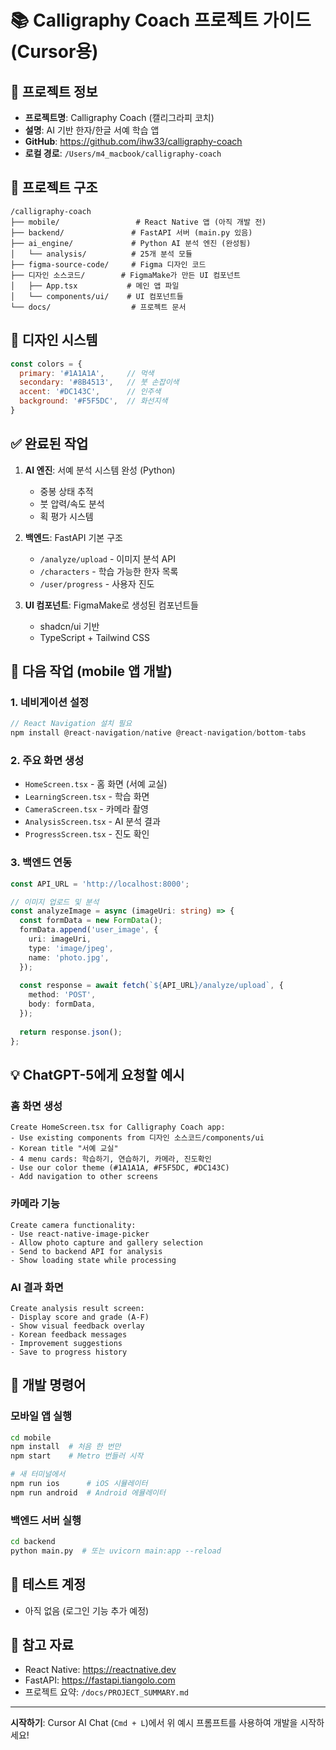 # 📚 Calligraphy Coach 프로젝트 가이드 (Cursor용)

## 🎯 프로젝트 정보
- **프로젝트명**: Calligraphy Coach (캘리그라피 코치)
- **설명**: AI 기반 한자/한글 서예 학습 앱
- **GitHub**: https://github.com/ihw33/calligraphy-coach
- **로컬 경로**: `/Users/m4_macbook/calligraphy-coach`

## 📁 프로젝트 구조
```
/calligraphy-coach
├── mobile/                 # React Native 앱 (아직 개발 전)
├── backend/               # FastAPI 서버 (main.py 있음)
├── ai_engine/             # Python AI 분석 엔진 (완성됨)
│   └── analysis/          # 25개 분석 모듈
├── figma-source-code/     # Figma 디자인 코드
├── 디자인 소스코드/        # FigmaMake가 만든 UI 컴포넌트
│   ├── App.tsx           # 메인 앱 파일
│   └── components/ui/    # UI 컴포넌트들
└── docs/                  # 프로젝트 문서

```

## 🎨 디자인 시스템
```javascript
const colors = {
  primary: '#1A1A1A',     // 먹색
  secondary: '#8B4513',   // 붓 손잡이색
  accent: '#DC143C',      // 인주색
  background: '#F5F5DC',  // 화선지색
}
```

## ✅ 완료된 작업
1. **AI 엔진**: 서예 분석 시스템 완성 (Python)
   - 중봉 상태 추적
   - 붓 압력/속도 분석
   - 획 평가 시스템

2. **백엔드**: FastAPI 기본 구조
   - `/analyze/upload` - 이미지 분석 API
   - `/characters` - 학습 가능한 한자 목록
   - `/user/progress` - 사용자 진도

3. **UI 컴포넌트**: FigmaMake로 생성된 컴포넌트들
   - shadcn/ui 기반
   - TypeScript + Tailwind CSS

## 🚀 다음 작업 (mobile 앱 개발)

### 1. 네비게이션 설정
```typescript
// React Navigation 설치 필요
npm install @react-navigation/native @react-navigation/bottom-tabs
```

### 2. 주요 화면 생성
- `HomeScreen.tsx` - 홈 화면 (서예 교실)
- `LearningScreen.tsx` - 학습 화면
- `CameraScreen.tsx` - 카메라 촬영
- `AnalysisScreen.tsx` - AI 분석 결과
- `ProgressScreen.tsx` - 진도 확인

### 3. 백엔드 연동
```typescript
const API_URL = 'http://localhost:8000';

// 이미지 업로드 및 분석
const analyzeImage = async (imageUri: string) => {
  const formData = new FormData();
  formData.append('user_image', {
    uri: imageUri,
    type: 'image/jpeg',
    name: 'photo.jpg',
  });
  
  const response = await fetch(`${API_URL}/analyze/upload`, {
    method: 'POST',
    body: formData,
  });
  
  return response.json();
};
```

## 💡 ChatGPT-5에게 요청할 예시

### 홈 화면 생성
```
Create HomeScreen.tsx for Calligraphy Coach app:
- Use existing components from 디자인 소스코드/components/ui
- Korean title "서예 교실"
- 4 menu cards: 학습하기, 연습하기, 카메라, 진도확인
- Use our color theme (#1A1A1A, #F5F5DC, #DC143C)
- Add navigation to other screens
```

### 카메라 기능
```
Create camera functionality:
- Use react-native-image-picker
- Allow photo capture and gallery selection
- Send to backend API for analysis
- Show loading state while processing
```

### AI 결과 화면
```
Create analysis result screen:
- Display score and grade (A-F)
- Show visual feedback overlay
- Korean feedback messages
- Improvement suggestions
- Save to progress history
```

## 🔧 개발 명령어

### 모바일 앱 실행
```bash
cd mobile
npm install  # 처음 한 번만
npm start    # Metro 번들러 시작

# 새 터미널에서
npm run ios      # iOS 시뮬레이터
npm run android  # Android 에뮬레이터
```

### 백엔드 서버 실행
```bash
cd backend
python main.py  # 또는 uvicorn main:app --reload
```

## 📱 테스트 계정
- 아직 없음 (로그인 기능 추가 예정)

## 🔗 참고 자료
- React Native: https://reactnative.dev
- FastAPI: https://fastapi.tiangolo.com
- 프로젝트 요약: `/docs/PROJECT_SUMMARY.md`

---

**시작하기**: Cursor AI Chat (`Cmd + L`)에서 위 예시 프롬프트를 사용하여 개발을 시작하세요!
